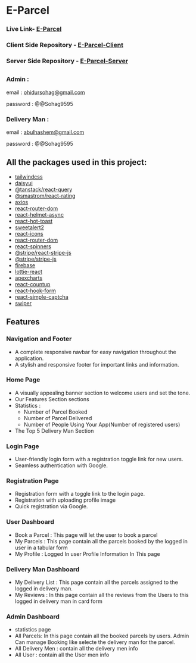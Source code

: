# E-Parcel
### Live Link-  [E-Parcel](https://e-parcel-f5214.web.app/) 


### Client Side Repository - [E-Parcel-Client](https://github.com/ohidursohag/E-Parcel-Client)
### Server Side Repository - [E-Parcel-Server](https://github.com/ohidursohag/E-Parcel-Server)

## 
### Admin :
email : ohidursohag@gmail.com 

password : @@Sohag9595
### Delivery Man : 
email : abulhashem@gmail.com 

password : @@Sohag9595
##


## All the packages used in this project:
- [tailwindcss](https://tailwindcss.com/)
- [daisyui](https://daisyui.com/)
- [@tanstack/react-query](https://www.npmjs.com/package/@tanstack/react-query)
- [@smastrom/react-rating](https://react-rating-buo7.onrender.com/#basic_usage_ro)
- [axios](https://www.npmjs.com/package/axios)
- [react-router-dom](https://reactrouter.com/)
- [react-helmet-async](https://www.npmjs.com/package/react-helmet-async)
- [react-hot-toast](https://www.npmjs.com/package/react-hot-toast)
- [sweetalert2](https://sweetalert2.github.io/)
- [react-icons](https://www.npmjs.com/package/react-icons)
- [react-router-dom](https://www.npmjs.com/package/react-router-dom)
- [react-spinners](https://www.npmjs.com/package/react-spinners)
- [@stripe/react-stripe-js](https://www.npmjs.com/package/@stripe/react-stripe-js)
- [@stripe/stripe-js](https://www.npmjs.com/package/@stripe/stripe-js)
- [firebase](https://www.npmjs.com/package/firebase)
- [lottie-react](https://www.npmjs.com/package/lottie-react)
- [apexcharts](https://apexcharts.com/)
- [react-countup](https://www.npmjs.com/package/react-countup)
- [react-hook-form](https://react-hook-form.com/)
- [react-simple-captcha](https://www.npmjs.com/package/react-simple-captcha)
- [swiper](https://swiperjs.com/)

## Features

### Navigation and Footer
- A complete responsive navbar for easy navigation throughout the application.
- A stylish and responsive footer for important links and information.

### Home Page
- A visually appealing banner section to welcome users and set the tone.
- Our Features Section sections
- Statistics :
  - Number of Parcel Booked
  - Number of Parcel Delivered
  - Number of People Using Your App(Number of registered users)
-  The Top 5 Delivery Man Section 

### Login Page
- User-friendly login form with a registration toggle link for new users.
- Seamless authentication with Google.


### Registration Page
- Registration form with a toggle link to the login page.
- Registration with uploading profile image
- Quick registration via Google.

### User Dashboard
- Book a Parcel : This page will let the user to book a parcel
- My Parcels : This page contain all the parcels booked by the logged in
user in a tabular form
- My Profile : Logged In user Profile Information In This page

### Delivery Man Dashboard
- My Delivery List : This page contain all the parcels assigned to
the logged in delivery man. 
- My Reviews : In this page contain all the reviews from the
Users to this logged in delivery man in card form

### Admin Dashboard
- statistics page
- All Parcels: In this page contain all the booked parcels by users. Admin Can manage Booking like selecte the delivery man for the parcel.
- All Delivery Men : contain all the delivery men info
- All User : contain all the User men info




